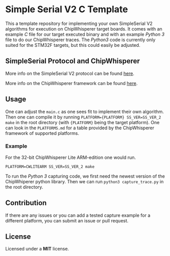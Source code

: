 # Simple Serial V2 C Template

This a template repository for implementing your own SimpleSerial V2 algorithms
for execution on ChipWhisperer target boards. It comes with an example _C_ file
for our target executed binary and with an example _Python 3_ file to do our
ChipWhisperer traces. The _Python3_ code is currently only suited for the
STM32F targets, but this could easily be adjusted.

## SimpleSerial Protocol and ChipWhisperer

More info on the SimpleSerial V2 protocol can be found
[here](https://github.com/newaetech/chipwhisperer/blob/develop/hardware/victims/firmware/simpleserial/README.md).

More info on the ChipWhisperer framework can be found
[here](https://github.com/newaetech/chipwhisperer).

## Usage

One can adjust the `main.c` as one sees fit to implement their own algorithm.
Then one can compile it by running `PLATFORM={PLATFORM} SS_VER=SS_VER_2 make` in
the root directory (with `{PLATFORM}` being the target platform). One can look
in the `PLATFORMS.md` for a table provided by the ChipWhisperer framework of
supported platforms.

### Example

For the 32-bit ChipWhisperer Lite ARM-edition one would run.
```shell
PLATFORM=CWLITEARM SS_VER=SS_VER_2 make
```

To run the _Python 3_ capturing code, we first need the newest version of the
ChipWhiperer python library. Then we can run `python3 capture_trace.py` in the
root directory.

## Contribution

If there are any issues or you can add a tested capture example for a different
platform, you can submit an issue or pull request.

## License

Licensed under a __MIT__ license.
